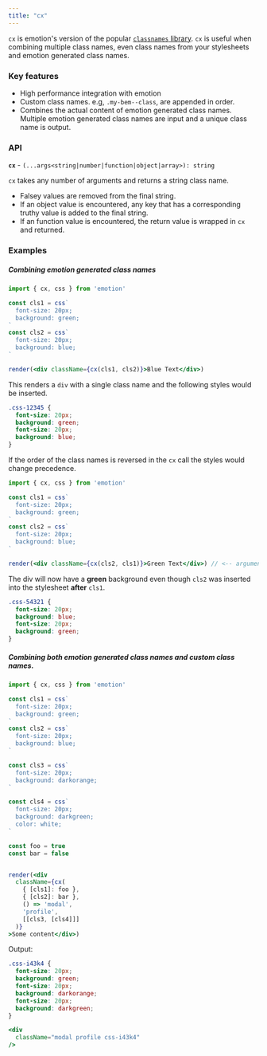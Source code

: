 ```yaml
---
title: "cx"
---
```

`cx` is emotion's version of the popular [`classnames` library](https://github.com/JedWatson/classnames).
`cx` is useful when combining multiple class names, even class names from your stylesheets and emotion generated class names.

### Key features
- High performance integration with emotion
- Custom class names. e.g, `.my-bem--class`, are appended in order.
- Combines the actual content of emotion generated class names. Multiple emotion generated class names are input and a unique class name is output.


### API

**`cx`** - `(...args<string|number|function|object|array>): string`

`cx` takes any number of arguments and returns a string class name.

* Falsey values are removed from the final string.
* If an object value is encountered, any key that has a corresponding truthy value is added to the final string.
* If an function value is encountered, the return value is wrapped in `cx` and returned. 


### Examples

##### Combining emotion generated class names

```jsx live
import { cx, css } from 'emotion'

const cls1 = css`
  font-size: 20px;
  background: green;
`
const cls2 = css`
  font-size: 20px;
  background: blue;
`

render(<div className={cx(cls1, cls2)}>Blue Text</div>)
```

This renders a `div` with a single class name and the following styles would be inserted.

```css
.css-12345 {
  font-size: 20px;
  background: green;
  font-size: 20px;
  background: blue;
}
```

If the order of the class names is reversed in the `cx` call the styles would change precedence.

```jsx live
import { cx, css } from 'emotion'

const cls1 = css`
  font-size: 20px;
  background: green;
`
const cls2 = css`
  font-size: 20px;
  background: blue;
`

render(<div className={cx(cls2, cls1)}>Green Text</div>) // <-- arguments reversed
```

The div will now have a **green** background even though `cls2` was inserted into the stylesheet **after** `cls1`.

```css
.css-54321 {
  font-size: 20px;
  background: blue;
  font-size: 20px;
  background: green;
}
```

##### Combining both emotion generated class names and custom class names.

```jsx live
import { cx, css } from 'emotion'

const cls1 = css`
  font-size: 20px;
  background: green;
`
const cls2 = css`
  font-size: 20px;
  background: blue;
`

const cls3 = css`
  font-size: 20px;
  background: darkorange;
`

const cls4 = css`
  font-size: 20px;
  background: darkgreen;
  color: white;
`

const foo = true
const bar = false


render(<div
  className={cx(
    { [cls1]: foo },
    { [cls2]: bar },
    () => 'modal',
    'profile',
    [[cls3, [cls4]]]
  )}
>Some content</div>)
```

Output:

```css
.css-i43k4 {
  font-size: 20px;
  background: green;
  font-size: 20px;
  background: darkorange;
  font-size: 20px;
  background: darkgreen;
}
```

```jsx harmony
<div
  className="modal profile css-i43k4"
/>
```
